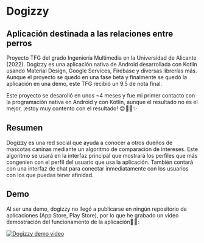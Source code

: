 # Dogizzy

## Aplicación destinada a las relaciones entre perros

Proyecto TFG del grado Ingeniería Multimedia en la Universidad de Alicante (2022). Dogizzy es una aplicación nativa de Android desarrollada con Kotlin usando Material Design, Google Services, Firebase y diversas librerías más. Aunque el proyecto se quedó en una fase beta y finalmente se quedó la aplicación en una demo, este TFG recibió un 9.5 de nota final.

Este proyecto se desarolló en unos ~4 meses y fue mi primer contacto con la programación nativa en Android y con Kotlin, aunque el resultado no es el mejor, ¡estoy muy contento con el resultado! 😊 🐕‍🦺 ✨

## Resumen

Dogizzy es una red social que ayuda a conocer a otros dueños de mascotas caninas mediante un algoritmo de comparación de intereses. Este algoritmo se usará en la interfaz principal que mostrará los perfiles que más congenien con el perfil del usuario que usa la aplicación. También contará con una interfaz de chat para conectar inmediatamente con los usuarios con los que puedas tener afinidad.

## Demo

Al ser una demo, dogizzy no llegó a publicarse en ningún repositorio de aplicaciones (App Store, Play Store), por lo que he grabado un video demostración del funcionamento de la aplicación📱 🎥 :

[![Dogizzy demo video](/dogizzy/paws.png)](/dogizzy/dogizzy-demo-video.mp4)

